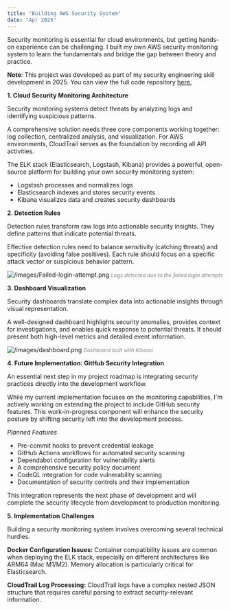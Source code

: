 ```yaml
---
title: "Building AWS Security System"
date: "Apr 2025"
---
```


Security monitoring is essential for cloud environments, but getting hands-on experience can be challenging. I built my own AWS security monitoring system to learn the fundamentals and bridge the gap between theory and practice.

**Note**: This project was developed as part of my security engineering skill development in 2025. You can view the full code repository <u>[here](https://github.com/jeonghoyang12/security-monitoring-project).</u>

**1. Cloud Security Monitoring Architecture**

Security monitoring systems detect threats by analyzing logs and identifying suspicious patterns.

A comprehensive solution needs three core components working together: log collection, centralized analysis, and visualization. For AWS environments, CloudTrail serves as the foundation by recording all API activities.

The ELK stack (Elasticsearch, Logstash, Kibana) provides a powerful, open-source platform for building your own security monitoring system:

- Logstash processes and normalizes logs
- Elasticsearch indexes and stores security events
- Kibana visualizes data and creates security dashboards

**2. Detection Rules**

Detection rules transform raw logs into actionable security insights. They define patterns that indicate potential threats.

Effective detection rules need to balance sensitivity (catching threats) and specificity (avoiding false positives). Each rule should focus on a specific attack vector or suspicious behavior pattern.

![/images/Failed-login-attempt.png](/images/Failed-login-attempt.png)
*<span style="color: gray; font-size: 12px;">Logs detected due to the failed login attempts</span>*

**3. Dashboard Visualization**

Security dashboards translate complex data into actionable insights through visual representation.

A well-designed dashboard highlights security anomalies, provides context for investigations, and enables quick response to potential threats. It should present both high-level metrics and detailed event information.

![/images/dashboard.png](/images/dashboard.png)
*<span style="color: gray; font-size: 12px;">Dashboard built with Kibana</span>*

**4. Future Implementation: GitHub Security Integration**

An essential next step in my project roadmap is integrating security practices directly into the development workflow.

While my current implementation focuses on the monitoring capabilities, I'm actively working on extending the project to include GitHub security features. This work-in-progress component will enhance the security posture by shifting security left into the development process.

*Planned Features*

- Pre-commit hooks to prevent credential leakage
- GitHub Actions workflows for automated security scanning
- Dependabot configuration for vulnerability alerts
- A comprehensive security policy document
- CodeQL integration for code vulnerability scanning
- Documentation of security controls and their implementation

This integration represents the next phase of development and will complete the security lifecycle from development to production monitoring.

**5. Implementation Challenges**

Building a security monitoring system involves overcoming several technical hurdles.

**Docker Configuration Issues:** Container compatibility issues are common when deploying the ELK stack, especially on different architectures like ARM64 (Mac M1/M2). Memory allocation is particularly critical for Elasticsearch.

**CloudTrail Log Processing:** CloudTrail logs have a complex nested JSON structure that requires careful parsing to extract security-relevant information.